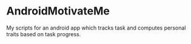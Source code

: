 # AndroidMotivateMe
My scripts for an android app which tracks task and computes personal traits based on task progress.

